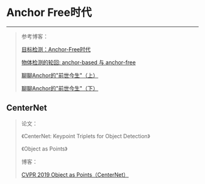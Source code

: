 # Anchor Free时代

---

> 参考博客：
>
> [目标检测：Anchor-Free时代](<https://zhuanlan.zhihu.com/p/62103812>)
>
> [物体检测的轮回: anchor-based 与 anchor-free](<https://zhuanlan.zhihu.com/p/62372897>)
>
> [聊聊Anchor的"前世今生"（上）](<https://zhuanlan.zhihu.com/p/63273342>)
>
> [聊聊Anchor的"前世今生"（下）](<https://zhuanlan.zhihu.com/p/68291859>)





## CenterNet

> 论文：
>
> 《CenterNet: Keypoint Triplets for Object Detection》
>
> 《Object as Points》
>
> 博客：
>
> [CVPR 2019 Object as Points（CenterNet）](<https://zhuanlan.zhihu.com/p/104152762>)